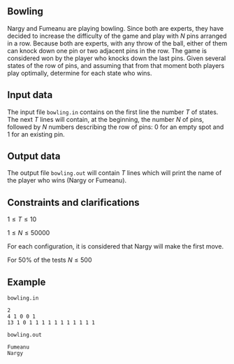 ## Bowling

Nargy and Fumeanu are playing bowling. Since both are experts, they have decided to increase the difficulty of the game and play with $N$ pins arranged in a row. Because both are experts, with any throw of the ball, either of them can knock down one pin or two adjacent pins in the row. The game is considered won by the player who knocks down the last pins. Given several states of the row of pins, and assuming that from that moment both players play optimally, determine for each state who wins.

## Input data

The input file `bowling.in` contains on the first line the number $T$ of states. The next $T$ lines will contain, at the beginning, the number $N$ of pins, followed by $N$ numbers describing the row of pins: 0 for an empty spot and 1 for an existing pin.

## Output data

The output file `bowling.out` will contain $T$ lines which will print the name of the player who wins (Nargy or Fumeanu).

## Constraints and clarifications

$1 \leq T \leq 10$

$1 \leq N \leq 50000$

For each configuration, it is considered that Nargy will make the first move.

For 50% of the tests $N \leq 500$

## Example

`bowling.in`

```
2
4 1 0 0 1
13 1 0 1 1 1 1 1 1 1 1 1 1 1
```

`bowling.out`

```
Fumeanu
Nargy
```
